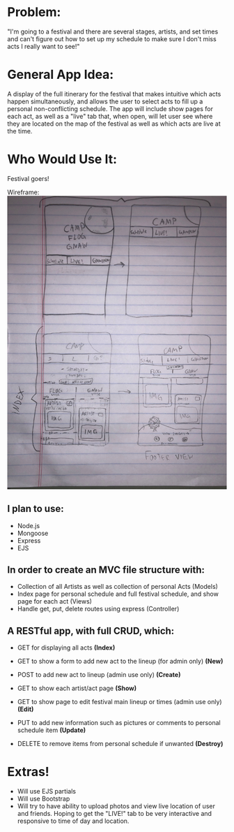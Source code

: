 # Problem:
"I'm going to a festival and there are several stages, artists, and set times and can't figure out how to set up my schedule to make sure I don't miss acts I really want to see!"

# General App Idea:
A display of the full itinerary for the festival that makes intuitive which acts happen simultaneously, and allows the user to select acts to fill up a personal non-conflicting schedule. The app will include show pages for each act, as well as a "live" tab that, when open, will let user see where they are located on the map of the festival as well as which acts are live at the time.

# Who Would Use It:
Festival goers!

Wireframe:
![](https://github.com/victormrecabarren/FestivalScheduler/blob/master/IMG_4842.jpeg?raw=true "Logo Title Text 1")


## I plan to use:
- Node.js
- Mongoose
- Express
- EJS

## In order to create an MVC file structure with:
  - Collection of all  Artists as well as collection of personal Acts (Models)
  - Index page for personal schedule and full festival schedule, and show page for each act (Views)
  - Handle get, put, delete routes using express (Controller)

## A RESTful app, with full CRUD, which:
  - GET for displaying all acts **(Index)**

  - GET to show a form to add new act to the lineup (for admin only) **(New)**

  - POST to add new act to lineup (admin use only) **(Create)**

  - GET to show each artist/act page **(Show)**

  - GET to show page to edit festival main lineup or times (admin use only) **(Edit)**

  - PUT to add new information such as pictures or comments to personal schedule item **(Update)**

  - DELETE to remove items from personal schedule if unwanted **(Destroy)**

  # Extras!
   - Will use EJS partials
   - Will use Bootstrap
   - Will try to have ability to upload photos and view live location of user and friends. Hoping to get the "LIVE!" tab to be very interactive and responsive to time of day and location.

